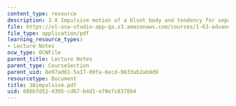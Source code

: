```yaml
---
content_type: resource
description: 3.8 Impulsive motion of a blunt body and tendency for separation
file: https://ol-ocw-studio-app-qa.s3.amazonaws.com/courses/1-63-advanced-fluid-dynamics-of-the-environment-fall-2002/686bfd524395cd67b4d1e70e7c8370b4_38impulsive.pdf
file_type: application/pdf
learning_resource_types:
- Lecture Notes
ocw_type: OCWFile
parent_title: Lecture Notes
parent_type: CourseSection
parent_uid: 8e97ad61-5a17-09fa-6ecd-9633ab2ab9d9
resourcetype: Document
title: 38impulsive.pdf
uid: 686bfd52-4395-cd67-b4d1-e70e7c8370b4
---
```

